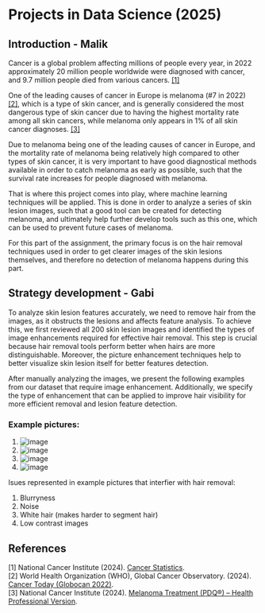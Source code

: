 # Projects in Data Science (2025)
## Introduction - Malik
Cancer is a global problem affecting millions of people every year, in 2022 approximately 20 million people worldwide were diagnosed with cancer, and 9.7 million people died from various cancers. [[1]](#1)

One of the leading causes of cancer in Europe is melanoma (#7 in 2022) [[2]](#2), which is a type of skin cancer, and is generally considered the most dangerous type of skin cancer due to having the highest mortality rate among all skin cancers, while melanoma only appears in 1% of all skin cancer diagnoses. [[3]](#3)

Due to melanoma being one of the leading causes of cancer in Europe, and the mortality rate of melanoma being relatively high compared to other types of skin cancer, it is very important to have good diagnostical methods available in order to catch melanoma as early as possible, such that the survival rate increases for people diagnosed with melanoma.

That is where this project comes into play, where machine learning techniques will be applied. This is done in order to analyze a series of skin lesion images, such that a good tool can be created for detecting melanoma, and ultimately help further develop tools such as this one, which can be used to prevent future cases of melanoma. 

For this part of the assignment, the primary focus is on the hair removal techniques used in order to get clearer images of the skin lesions themselves, and therefore no detection of melanoma happens during this part.

## Strategy development - Gabi

To analyze skin lesion features accurately, we need to remove hair from the images, as it obstructs the lesions and affects feature analysis. To achieve this, we first reviewed all 200 skin lesion images and identified the types of image enhancements required for effective hair removal. This step is crucial because hair removal tools perform better when hairs are more distinguishable. Moreover, the picture enhancement techniques help to better visualize skin lesion itself for better features detection. 

After manually analyzing the images, we present the following examples from our dataset that require image enhancement. Additionally, we specify the type of enhancement that can be applied to improve hair visibility for more efficient removal and lesion feature detection.

### Example pictures:

1. ![image](https://github.com/user-attachments/assets/1e943f0d-2b36-4560-b7c9-f3502d4cfb93)
2. ![image](https://github.com/user-attachments/assets/6abab688-35b6-4eea-973f-2b19ae1a6d4e)
3. ![image](https://github.com/user-attachments/assets/5e9a09b8-135e-42eb-a488-f03f45e7852e)
4. ![image](https://github.com/user-attachments/assets/6fd047a4-bef8-4726-ad82-ca2798b8a250)

Isues represented in example pictures that interfier with hair removal:
1. Blurryness
2. Noise
3. White hair (makes harder to segment hair)
4. Low contrast images

## References
<a id="1">[1]</a> National Cancer Institute (2024). 
<a href="https://www.cancer.gov/about-cancer/understanding/statistics">Cancer Statistics</a>.\
<a id="2">[2]</a> World Health Organization (WHO), Global Cancer Observatory. (2024). 
<a href="https://gco.iarc.who.int/media/globocan/factsheets/populations/908-europe-fact-sheet.pdf">Cancer Today (Globocan 2022)</a>.\
<a id="3">[3]</a> National Cancer Institute (2024). 
<a href="https://www.cancer.gov/types/skin/hp/melanoma-treatment-pdq">Melanoma Treatment (PDQ®) – Health Professional Version</a>.







